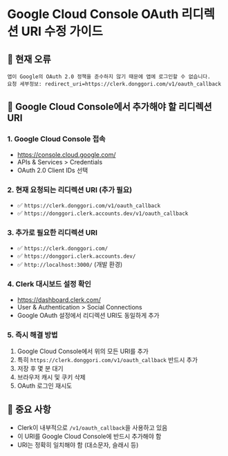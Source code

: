 # Google Cloud Console OAuth 리디렉션 URI 수정 가이드

## 🚨 현재 오류
```
앱이 Google의 OAuth 2.0 정책을 준수하지 않기 때문에 앱에 로그인할 수 없습니다.
요청 세부정보: redirect_uri=https://clerk.donggori.com/v1/oauth_callback
```

## 🔧 Google Cloud Console에서 추가해야 할 리디렉션 URI

### 1. Google Cloud Console 접속
- https://console.cloud.google.com/
- APIs & Services > Credentials
- OAuth 2.0 Client IDs 선택

### 2. 현재 요청되는 리디렉션 URI (추가 필요)
- ✅ `https://clerk.donggori.com/v1/oauth_callback`
- ✅ `https://donggori.clerk.accounts.dev/v1/oauth_callback`

### 3. 추가로 필요한 리디렉션 URI
- ✅ `https://clerk.donggori.com/`
- ✅ `https://donggori.clerk.accounts.dev/`
- ✅ `http://localhost:3000/` (개발 환경)

### 4. Clerk 대시보드 설정 확인
- https://dashboard.clerk.com/
- User & Authentication > Social Connections
- Google OAuth 설정에서 리디렉션 URI도 동일하게 추가

### 5. 즉시 해결 방법
1. Google Cloud Console에서 위의 모든 URI를 추가
2. 특히 `https://clerk.donggori.com/v1/oauth_callback` 반드시 추가
3. 저장 후 몇 분 대기
4. 브라우저 캐시 및 쿠키 삭제
5. OAuth 로그인 재시도

## 🚨 중요 사항
- Clerk이 내부적으로 `/v1/oauth_callback`을 사용하고 있음
- 이 URI를 Google Cloud Console에 반드시 추가해야 함
- URI는 정확히 일치해야 함 (대소문자, 슬래시 등)
